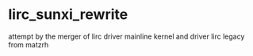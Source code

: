 # lirc_sunxi_rewrite
attempt by the merger of lirc driver mainline kernel and driver lirc legacy from matzrh
